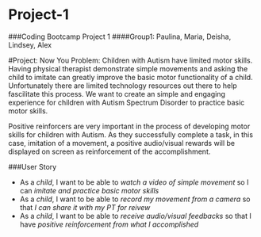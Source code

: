 # Project-1
###Coding Bootcamp Project 1
####Group1: Paulina, Maria, Deisha, Lindsey, Alex

#Project: Now You
Problem: Children with Autism have limited motor skills. Having physical therapist demonstrate simple movements and asking the child to imitate can greatly improve the basic motor functionality of a child. Unfortunately there are limited technology resources out there to help fascilitate this process. We want to create an simple and engaging experience for children with Autism Spectrum Disorder to practice basic motor skills.

Positive reinforcers are very important in the process of developing motor skills for children with Autism. As they successfully complete a task, in this case, imitation of a movement, a positive audio/visual rewards will be displayed on screen as reinforcement of the accomplishment.

###User Story
* As a *child*, I want to be able to *watch a video of simple movement* so I can *imitate and practice basic motor skills*
* As a *child*, I want to be able to *record my movement from a camera* so that *I can share it with my PT for reivew*
* As a *child*, I want to be able to *receive audio/visual feedbacks* so that I have *positive reinforcement from what I accomplished*